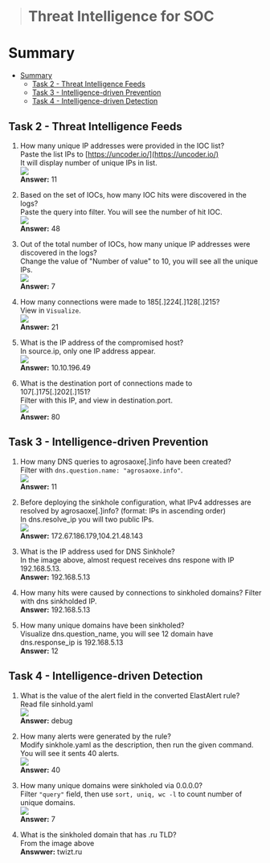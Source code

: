 > # Threat Intelligence for SOC

# Summary
<!-- TOC -->

- [Summary](#summary)
    - [Task 2 - Threat Intelligence Feeds](#task-2---threat-intelligence-feeds)
    - [Task 3 - Intelligence-driven Prevention](#task-3---intelligence-driven-prevention)
    - [Task 4 - Intelligence-driven Detection](#task-4---intelligence-driven-detection)

<!-- /TOC -->

## Task 2 - Threat Intelligence Feeds
1. How many unique IP addresses were provided in the IOC list?<br>
    Paste the list IPs to [https://uncoder.io/](https://uncoder.io/)<br>
    It will display number of unique IPs in list.<br>
    ![](images/1.png)<br>
    **Answer:** 11

1. Based on the set of IOCs, how many IOC hits were discovered in the logs?<br>
    Paste the query into filter. You will see the number of hit IOC.<br>
    ![](images/5.png)<br>
    **Answer:** 48

1. Out of the total number of IOCs, how many unique IP addresses were discovered in the logs?<br>
    Change the value of "Number of value" to 10, you will see all the unique IPs.<br>
    ![](images/6.png)<br>
    **Answer:** 7

1. How many connections were made to 185[.]224[.]128[.]215?<br>
    View in `Visualize`.<br>
    ![](images/2.png)<br>
    **Answer:** 21

1. What is the IP address of the compromised host? <br>
    In source.ip, only one IP address appear.<br>
    ![](images/3.png)<br>
    **Answer:** 10.10.196.49

1. What is the destination port of connections made to 107[.]175[.]202[.]151?<br>
    Filter with this IP, and view in destination.port.<br>
    ![](images/4.png)<br>
    **Answer:** 80

## Task 3 - Intelligence-driven Prevention
1. How many DNS queries to agrosaoxe[.]info have been created?<br>
    Filter with `dns.question.name: "agrosaoxe.info"`.<br>
    ![](images/7.png)<br>
    **Answer:** 11

1. Before deploying the sinkhole configuration, what IPv4 addresses are resolved by agrosaoxe[.]info? (format: IPs in ascending order)<br>
    In dns.resolve_ip you will two public IPs.<br>
    ![](images/8.png)<br>
    **Answer:** 172.67.186.179,104.21.48.143

1. What is the IP address used for DNS Sinkhole?<br>
    In the image above, almost request receives dns respone with IP 192.168.5.13.<br>
    **Answer:** 192.168.5.13

1. How many hits were caused by connections to sinkholed domains?
    Filter with dns sinkholded IP.<br>
    **Answer:** 192.168.5.13

1. How many unique domains have been sinkholed?<br>
    Visualize dns.question_name, you will see 12 domain have dns.response_ip is 192.168.5.13<br>
    **Answer:** 12

## Task 4 - Intelligence-driven Detection
1. What is the value of the alert field in the converted ElastAlert rule?<br>
    Read file sinhold.yaml<br>
    ![](images/12.png)<br>
    **Answer:** debug

1. How many alerts were generated by the rule?<br>
    Modify sinkhole.yaml as the description, then run the given command.<br>
    You will see it sents 40 alerts.<br>
    ![](images/13.png)<br>
    **Answer:** 40

1. How many unique domains were sinkholed via 0.0.0.0?<br>
    Filter `"query"` field, then use `sort, uniq, wc -l` to count number of unique domains.<br>
    ![](images/14.png)<br>
    **Answer:** 7

1. What is the sinkholed domain that has .ru TLD?<br>
    From the image above<br>
    **Answwer:** twizt.ru

